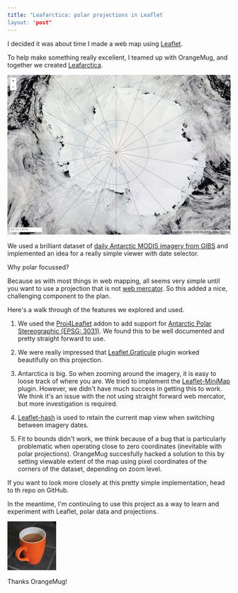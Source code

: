 ```yaml
---
title: "Leafarctica: polar projections in Leaflet
layout: "post"
---
```


I decided it was about time I made a web map using [Leaflet](http://leafletjs.com/). 

To help make something really excellent, I teamed up with OrangeMug, and together we created [Leafarctica](http://lo-ise.github.io/leafarctica). 

![Leafarctica](/assets/posts/leafarctica.png)

We used a brilliant dataset of [daily Antarctic MODIS imagery from GIBS](https://earthdata.nasa.gov/about-eosdis/science-system-description/eosdis-components/global-imagery-browse-services-gibs) and implemented an idea for a really simple viewer with date selector.

Why polar focussed?

Because as with most things in web mapping, all seems very simple until you want to use a projection that is not [web mercator](http://en.wikipedia.org/wiki/Web_Mercator). So this added a nice, challenging component to the plan. 

Here's a walk through of the features we explored and used. 

1. We used the [Proj4Leaflet](https://github.com/kartena/Proj4Leaflet) addon to add support for [Antarctic Polar Stereographic (EPSG: 3031)](http://spatialreference.org/ref/epsg/wgs-84-antarctic-polar-stereographic/). We found this to be well documented and pretty straight forward to use. 

2. We were really impressed that [Leaflet.Graticule](https://github.com/turban/Leaflet.Graticule) plugin worked beautifully on this projection. 

3. Antarctica is big. So when zooming around the imagery, it is easy to loose track of where you are. We tried to implement the [Leaflet-MiniMap](https://github.com/Norkart/Leaflet-MiniMap) plugin. However, we didn't have much success in getting this to work. We think it's an issue with the not using straight forward web mercator, but more investigation is required.  

4. [Leaflet-hash](http://mlevans.github.io/leaflet-hash/) is used to retain the current map view when switching between imagery dates. 

5. Fit to bounds didn't work, we think because of a bug that is particularly problematic when operating close to zero coordinates (inevitable with polar projections). OrangeMug succesfully hacked a solution to this by setting viewable extent of the map using pixel coordinates of the corners of the dataset, depending on zoom level. 

If you want to look more closely at this pretty simple implementation, head to th repo on GitHub. 

In the meantime, I'm continuiing to use this project as a way to learn and experiment with Leaflet, polar data and projections.


![OrangeMug](/assets/posts/orangemug.jpeg)


Thanks OrangeMug!
